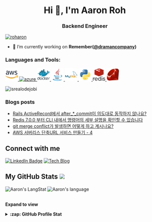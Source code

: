 <h1 align="center">Hi 👋, I'm Aaron Roh</h1>
<h3 align="center">Backend Engineer</h3>

<p align="left"> <a href="https://github.com/ryo-ma/github-profile-trophy"><img src="https://github-profile-trophy.vercel.app/?username=roharon" alt="roharon" /></a> </p>

- 🔭 I’m currently working on **Remember([@dramancompany](https://github.com/dramancompany))**

<h3 align="left">Languages and Tools:</h3>
<p align="left"> <a href="https://aws.amazon.com" target="_blank" rel="noreferrer"> <img src="https://raw.githubusercontent.com/devicons/devicon/master/icons/amazonwebservices/amazonwebservices-original-wordmark.svg" alt="aws" width="40" height="40"/> </a> <a href="https://azure.microsoft.com/en-in/" target="_blank" rel="noreferrer"> <img src="https://www.vectorlogo.zone/logos/microsoft_azure/microsoft_azure-icon.svg" alt="azure" width="40" height="40"/> </a> <a href="https://www.docker.com/" target="_blank" rel="noreferrer"> <img src="https://raw.githubusercontent.com/devicons/devicon/master/icons/docker/docker-original-wordmark.svg" alt="docker" width="40" height="40"/> </a> <a href="https://www.java.com" target="_blank" rel="noreferrer"> <img src="https://raw.githubusercontent.com/devicons/devicon/master/icons/java/java-original.svg" alt="java" width="40" height="40"/> </a> <a href="https://www.mysql.com/" target="_blank" rel="noreferrer"> <img src="https://raw.githubusercontent.com/devicons/devicon/master/icons/mysql/mysql-original-wordmark.svg" alt="mysql" width="40" height="40"/> </a> <a href="https://www.python.org" target="_blank" rel="noreferrer"> <img src="https://raw.githubusercontent.com/devicons/devicon/master/icons/python/python-original.svg" alt="python" width="40" height="40"/> </a> <a href="https://redis.io" target="_blank" rel="noreferrer"> <img src="https://raw.githubusercontent.com/devicons/devicon/master/icons/redis/redis-original-wordmark.svg" alt="redis" width="40" height="40"/> </a> <a href="https://www.ruby-lang.org/en/" target="_blank" rel="noreferrer"> <img src="https://raw.githubusercontent.com/devicons/devicon/master/icons/ruby/ruby-original.svg" alt="ruby" width="40" height="40"/> </a> </p>
<!-- Profile Views -->

<p align="left"> <img src="https://komarev.com/ghpvc/?username=roharon&label=Profile%20views&color=0e75b6&style=flat" alt="isrealodejobi" />
</p>

### Blogs posts
<!-- BLOG-POST-LIST:START -->
- [Rails ActiveRecord에서 after_*_commit이 의도대로 동작하지 않나요?](https://blog.aaronroh.org/144)
- [Redis 7.0.0 부터 CLI 내에서 명령어의 세부 설명을 확인할 수 있습니다](https://blog.aaronroh.org/143)
- [git merge conflict가 발생하면 어떻게 하고 계시나요?](https://blog.aaronroh.org/142)
- [AWS 서버리스 단축URL 서비스 만들기 - 4](https://blog.aaronroh.org/141)
<!-- BLOG-POST-LIST:END -->


<h2>Connect with me </h3>
    <p>
        <a href="https://linkedin.com/in/aaronroh"><img src="https://raw.githubusercontent.com/rahuldkjain/github-profile-readme-generator/master/src/images/icons/Social/linked-in-alt.svg" alt="LinkedIn Badge" height="30" width="40"></a> 
<a href="https://blog.aaronroh.org"><img src="https://github.com/rahuldkjain/github-profile-readme-generator/blob/master/src/images/icons/Social/wordpress.svg" alt="Tech Blog" height="30" width="40"></a>
   </p>

 <!-- Conecct section: END -->
 
  <!-- GitHub section -->

 ##  My GitHub Stats <img src = "https://i.pinimg.com/originals/65/c4/f4/65c4f452571be1261e9c623f7da488ac.gif" width = 35px> 
 
 <div>
   <img align="center" src="https://github-readme-streak-stats.herokuapp.com/?user=roharon" alt="Aaron's LangStat" />
  <img align="center" src="https://github-readme-stats.vercel.app/api/top-langs?username=roharon&langs_count=10&show_icons=true&locale=en&layout=compact&theme=light" alt="Aaron's language" height="192px"  width="500px"/>
</div>

<br/>

**Expand to view**
<details>
  <summary><b>:zap: GitHub Profile Stat</b></summary>
  <img src="https://github-readme-stats.anuraghazra1.vercel.app/api?username=roharon&show_icons=true" />
</details>

<!-- GitHub section: END -->

<!-- THE END -->
